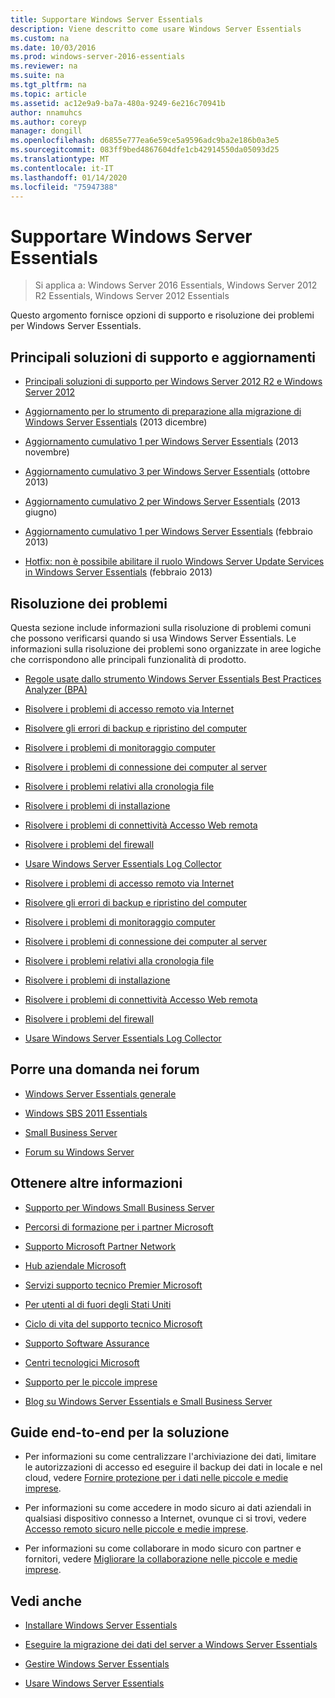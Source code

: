 ```yaml
---
title: Supportare Windows Server Essentials
description: Viene descritto come usare Windows Server Essentials
ms.custom: na
ms.date: 10/03/2016
ms.prod: windows-server-2016-essentials
ms.reviewer: na
ms.suite: na
ms.tgt_pltfrm: na
ms.topic: article
ms.assetid: ac12e9a9-ba7a-480a-9249-6e216c70941b
author: nnamuhcs
ms.author: coreyp
manager: dongill
ms.openlocfilehash: d6855e777ea6e59ce5a9596adc9ba2e186b0a3e5
ms.sourcegitcommit: 083ff9bed4867604dfe1cb42914550da05093d25
ms.translationtype: MT
ms.contentlocale: it-IT
ms.lasthandoff: 01/14/2020
ms.locfileid: "75947388"
---
```

# <a name="support-windows-server-essentials"></a>Supportare Windows Server Essentials

>Si applica a: Windows Server 2016 Essentials, Windows Server 2012 R2 Essentials, Windows Server 2012 Essentials

Questo argomento fornisce opzioni di supporto e risoluzione dei problemi per Windows Server Essentials.  
  
##  <a name="BKMK_Top"></a>Principali soluzioni di supporto e aggiornamenti  
  
-   [Principali soluzioni di supporto per Windows Server 2012 R2 e Windows Server 2012](https://blogs.technet.com/b/topsupportsolutions/archive/2014/02/04/top-support-solutions-for-microsoft-windows-server-2012.aspx)  
  
-   [Aggiornamento per lo strumento di preparazione alla migrazione di Windows Server Essentials](https://support.microsoft.com/kb/2908176) (2013 dicembre)  
  
-   [Aggiornamento cumulativo 1 per Windows Server Essentials](https://support.microsoft.com/kb/2887595) (2013 novembre)  
  
-   [Aggiornamento cumulativo 3 per Windows Server Essentials](https://support.microsoft.com/kb/2862551) (ottobre 2013)  
  
-   [Aggiornamento cumulativo 2 per Windows Server Essentials](https://support.microsoft.com/kb/2824160) (2013 giugno)  
  
-   [Aggiornamento cumulativo 1 per Windows Server Essentials](https://support.microsoft.com/kb/2781267) (febbraio 2013)  
  
-   [Hotfix: non è possibile abilitare il ruolo Windows Server Update Services in Windows Server Essentials](https://support.microsoft.com/kb/2762663) (febbraio 2013)  
  
## <a name="troubleshoot"></a>Risoluzione dei problemi  
 Questa sezione include informazioni sulla risoluzione di problemi comuni che possono verificarsi quando si usa Windows Server Essentials. Le informazioni sulla risoluzione dei problemi sono organizzate in aree logiche che corrispondono alle principali funzionalità di prodotto.  
  
-   [Regole usate dallo strumento Windows Server Essentials Best Practices Analyzer (BPA)](../migrate/Rules-used-by-the-Windows-Server-Essentials-Best-Practices-Analyzer--BPA--Tool.md)  
  

-   [Risolvere i problemi di accesso remoto via Internet](Troubleshoot-Anywhere-Access-in-Windows-Server-Essentials.md)  
  
-   [Risolvere gli errori di backup e ripristino del computer](Troubleshoot-computer-backup-and-restore-errors-in-Windows-Server-Essentials.md)  
  
-   [Risolvere i problemi di monitoraggio computer](Troubleshoot-computer-monitoring-in-Windows-Server-Essentials.md)  
  
-   [Risolvere i problemi di connessione dei computer al server](Troubleshoot-connecting-computers-to-the-server-in-Windows-Server-Essentials.md)  
  
-   [Risolvere i problemi relativi alla cronologia file](Troubleshoot-File-History-in-Windows-Server-Essentials.md)  
  
-   [Risolvere i problemi di installazione](Troubleshoot-Windows-Server-Essentials-installation.md)  
  
-   [Risolvere i problemi di connettività Accesso Web remota](Troubleshoot-Remote-Web-Access-connectivity-in-Windows-Server-Essentials.md)  
  
-   [Risolvere i problemi del firewall](Troubleshoot-your-firewall-in-Windows-Server-Essentials.md)  
  
-   [Usare Windows Server Essentials Log Collector](Use-the-Windows-Server-Essentials-Log-Collector.md)  

-   [Risolvere i problemi di accesso remoto via Internet](../support/Troubleshoot-Anywhere-Access-in-Windows-Server-Essentials.md)  
  
-   [Risolvere gli errori di backup e ripristino del computer](../support/Troubleshoot-computer-backup-and-restore-errors-in-Windows-Server-Essentials.md)  
  
-   [Risolvere i problemi di monitoraggio computer](../support/Troubleshoot-computer-monitoring-in-Windows-Server-Essentials.md)  
  
-   [Risolvere i problemi di connessione dei computer al server](../support/Troubleshoot-connecting-computers-to-the-server-in-Windows-Server-Essentials.md)  
  
-   [Risolvere i problemi relativi alla cronologia file](../support/Troubleshoot-File-History-in-Windows-Server-Essentials.md)  
  
-   [Risolvere i problemi di installazione](../support/Troubleshoot-Windows-Server-Essentials-installation.md)  
  
-   [Risolvere i problemi di connettività Accesso Web remota](../support/Troubleshoot-Remote-Web-Access-connectivity-in-Windows-Server-Essentials.md)  
  
-   [Risolvere i problemi del firewall](../support/Troubleshoot-your-firewall-in-Windows-Server-Essentials.md)  
  
-   [Usare Windows Server Essentials Log Collector](../support/Use-the-Windows-Server-Essentials-Log-Collector.md)  

  
## <a name="ask-a-question-in-the-forums"></a>Porre una domanda nei forum  
  
-   [Windows Server Essentials generale](https://social.technet.microsoft.com/Forums/windowsserver/home?forum=winserveressentials)  
  
-   [Windows SBS 2011 Essentials](https://social.technet.microsoft.com/Forums/home?forum=smallbusinessserver2011essentials)  
  
-   [Small Business Server](https://social.technet.microsoft.com/Forums/home?forum=smallbusinessserver)  
  
-   [Forum su Windows Server](https://social.technet.microsoft.com/Forums/windowsserver/home?category=windowsserver)  
  
## <a name="get-additional-help"></a>Ottenere altre informazioni  
  
-   [Supporto per Windows Small Business Server](https://support.microsoft.com/oas/default.aspx?gprid=1167&st=1&wfxredirect=1&sd=gn)  
  
-   [Percorsi di formazione per i partner Microsoft](https://mspartnerlp.mspartner.microsoft.com/LearningPath/LearningPath/DLPaths?trackId=559&rowId=1078&trackPathId=6605)  
  
-   [Supporto Microsoft Partner Network](https://mspartner.microsoft.com/en/us/Pages/Support/get-support.aspx)  
  
-   [Hub aziendale Microsoft](http://www.microsoftbusinesshub.com/Gigya/Insider)  
  
-   [Servizi supporto tecnico Premier Microsoft](https://www.microsoft.com/microsoftservices/support.aspx)  
  
-   [Per utenti al di fuori degli Stati Uniti](https://support.microsoft.com/common/international.aspx?&sd=tech)  
  
-   [Ciclo di vita del supporto tecnico Microsoft](https://support.microsoft.com/lifecycle/)  
  
-   [Supporto Software Assurance](https://support.microsoft.com/default.aspx?scid=fh;%5Bln%5D;SoftAssurance)  
  
-   [Centri tecnologici Microsoft](https://www.microsoft.com/mtc/default.aspx)  
  
-   [Supporto per le piccole imprese](https://smallbusiness.support.microsoft.com/contact)  
  
-   [Blog su Windows Server Essentials e Small Business Server](https://blogs.technet.com/b/sbs/)  
  
## <a name="end-to-end-solution-guides"></a>Guide end-to-end per la soluzione  
  
-    Per informazioni su come centralizzare l'archiviazione dei dati, limitare le autorizzazioni di accesso ed eseguire il backup dei dati in locale e nel cloud, vedere [Fornire protezione per i dati nelle piccole e medie imprese](https://technet.microsoft.com/library/dn582043.aspx).  
  
-    Per informazioni su come accedere in modo sicuro ai dati aziendali in qualsiasi dispositivo connesso a Internet, ovunque ci si trovi, vedere [Accesso remoto sicuro nelle piccole e medie imprese](https://technet.microsoft.com/library/dn629457.aspx).  
  
-    Per informazioni su come collaborare in modo sicuro con partner e fornitori, vedere [Migliorare la collaborazione nelle piccole e medie imprese](https://technet.microsoft.com/library/dn747893.aspx).  
  
## <a name="see-also"></a>Vedi anche  
  
-   [Installare Windows Server Essentials](../install/Install-Windows-Server-Essentials.md)  
  
-   [Eseguire la migrazione dei dati del server a Windows Server Essentials](../migrate/Migrate-Server-Data-to-Windows-Server-Essentials.md)  
  
-   [Gestire Windows Server Essentials](../manage/Manage-Windows-Server-Essentials.md)  
  
-   [Usare Windows Server Essentials](../use/Use-Windows-Server-Essentials.md)

